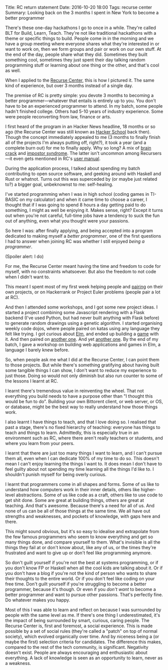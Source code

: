 Title: RC return statement
Date: 2016-10-20 18:00
Tags: recurse center
Summary: Looking back on the 3 months I spent in New York to become a better programmer

<!--
What is RC
But more importantly: what was it FOR ME.
Deeply connected to why I was doing it.
-->

There's these one-day hackathons I go to once in a while. They're called BLT for Build, Learn, Teach. They're not like
traditional hackathons with a theme or specific things to build. People come in in the morning and we have a group
meeting where everyone shares what they're interested in or want to work on, then we form groups and pair or work on
our own stuff.  At the end of the day, people share what they did. Sometimes they built something cool, sometimes they
just spent their day talking random programming stuff or learning about one thing or the other, and that's cool as
well.

When I applied to the [Recurse Center](https://www.recurse.com/), this is how I pictured it. The same kind of
experience, but over 3 months instead of a single day.

The premise of RC is pretty simple: you devote 3 months to becoming a better programmer—whatever that entails is
entirely up to you. You don't have to be an experienced programmer to attend. In my batch, some people hadn't finished
college. Others had 5-10 years of industry experience. Some were people reconverting from law, finance
or arts.

I first heard of the program in an Hacker News headline, 18 months or so ago (the Recurse Center was still known as
[Hacker School](https://www.recurse.com/blog/77-hacker-school-is-now-the-recurse-center) back then). Though the concept
immediately appealed to me (3 months to finally finish all of the projects I'm always putting off, right?), it took a
year (and a complete burn out) for me to finally apply. Why so long? A mix of [brain
crack](https://www.youtube.com/watch?v=0sHCQWjTrJ8) and [impostor
syndrome](https://en.wikipedia.org/wiki/Impostor_syndrome). The latter isn't uncommon among Recursers—it even gets
mentioned in RC's [user manual](https://www.recurse.com/manual#sec-environment).

During the application process, I talked about spending my batch contributing to open source software, and geeking
around with Haskell and Rust or whatnot. Turns out this was superceded by (or maybe just related to?) a bigger goal,
unbeknownst to me: self-healing.

I've started programming when I was in high school (coding games in TI-BASIC on my calculator) and when it came time to
choose a career, I thought that if I was going to spend 8 hours a day getting paid to do something, I might as well be
enjoying it. Makes sense, right? Except it turns out when you're not careful, full-time jobs have a tendency to suck
the fun out of anything, even what you thought were your passions.

So here I was: after finally applying, and being accepted into a program dedicated to making myself a *better
programmer*, one of the first questions I had to answer when joining RC was whether I still enjoyed *being a
programmer*.

(Spoiler alert: I do)

For me, the Recurse Center meant having the time and freedom to code for myself, with no constraints whatsoever. But
also the freedom to not code when I didn't want to.

This meant I spent most of my first week helping people and [pairing](https://en.wikipedia.org/wiki/Pair_programming)
on their own projects, or on Hackerrank or Project Euler problems (people pair a lot at RC).

And then I attended some workshops, and I got some new project ideas. I started a project combining some Javascript
rendering with a Flask backend (I've used Python, but had never built anything with Flask before) to generate random
drawings using a genetic algorithm. I started organising weekly code dojos, where people paired on katas using any
language they felt like trying. I got curious about [Elm](http://elm-lang.org/), and ended up building a
[game](https://github.com/jjst/elmtimate-tictactoe) with it. And then paired on [another
one](https://github.com/mariellefoster/lightsout). And yet [another one](https://github.com/jjst/dotloverc). By the end of
my batch, I gave a workshop on building web applications and games in Elm, a language I barely knew before.
<!-- and then... attend workshops... organise dojo... start turtlewar... wrote elmtimate tic-tac-toe... paired on
lights out... built .loverc... ended up giving a workshop on Elm -->

So, when people ask me what I did at the Recurse Center, I can point them to those projects. But while there's
something gratifying about having built some tangible things I can show, I don't want to reduce my experience to just
those. Doing so would not only diminish but also run counter to some of the lessons I learnt at RC.

I learnt there's tremendous value in reinventing the wheel. That not everything you build needs to have a purpose other
than "I thought this would be fun to do". Building your own Bittorent client, or web server, or OS, or database, might
be the best way to really understand how those things work.

I also learnt I have things to teach, and that I love doing so. I realised that past a stage, there's no fixed
hierarchy of teaching: everyone has things to teach and things to learn. Admittedly, this is especially true in an
environment such as RC, where there aren't really teachers or students, and where you learn from your peers.

I learnt that there are just too many things I want to learn, and I can't pursue them all, even when I can dedicate
100% of my time to do so. This doesn't mean I can't enjoy learning the things I want to. It does mean I don't have to
feel guilty about not spending my time learning all the things I'd like to. I shouldn't punish myself for being overly
curious.

I learnt that programmers come in all shapes and forms. Some of us like to understand how computers work in their
inner details, others like higher-level abstractions. Some of us like code as a craft, others like to use code to
get shit done. Some are great at building things, others are great at teaching. And that's awesome. Because there's a
need for all of us. And none of us can be all of those things at the same time. We all have out strengths and
weaknesses, and pockets of knowledge, with gaps here and there.

This might sound obvious, but it's so easy to idealise and extrapolate from the few famous programmers who seem to know
everything and get so many things done, and compare yourself to them. What's invisible is all the things they fail at
or don't know about, like any of us, or the times they're frustrated and want to give up or don't feel like programming
anymore.

So don't guilt yourself if you're not the best at systems programming, or if you don't know FP or Haskell when all the
cool kids are talking about it. Or if you don't have a blog if you're not the kind of person who wants to share their
thoughts to the entire world. Or if you don't feel like coding on your free time. Don't guilt yourself if you're
struggling to become a better programmer, because it's though. Or even if you *don't want* to become a better
programmer and want to pursue other passions.  That's perfectly fine. Do whatever makes you happy.

Most of this I was able to learn and reflect on because I was surrounded by people with the same level as me. If
there's one thing I underestimated, it's the impact of being surrounded by smart, curious, caring people. The Recurse
Center is, first and foremost, a social experience. This is made possible by a set of social rules (they're called a
"patch" on top of normal society), which evolved organically over time. And by niceness being a (or maybe the first)
selection criteria for candidates. The difference this makes, compared to the rest of the tech community, is
significant. Negativity doesn't exist. People are always encouraging and enthusiastic about everything. A lack of
knowledge is seen as an opportunity to learn, never as a weakness.
